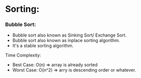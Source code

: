 # Sorting:

### Bubble Sort:
- Bubble sort also known as Sinking Sort/ Exchange Sort.
- Bubble sort also known as inplace sorting algorithm.
- It's a stable sorting algorithm.

Time Complexity:
- Best Case: O(n) => array is already sorted
- Worst Case: O(n^2) => arry is descending order or whatever.